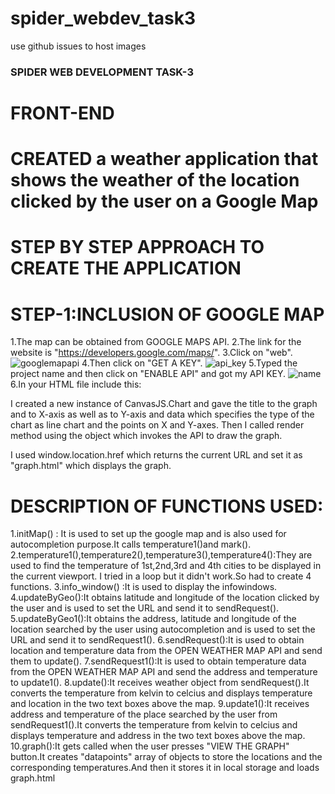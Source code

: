  # spider_webdev_task3

use github issues to host images

### SPIDER WEB DEVELOPMENT TASK-3
# FRONT-END
# CREATED a weather application that shows the weather of the location clicked by the user on a Google Map

# STEP BY STEP APPROACH TO CREATE THE APPLICATION

# STEP-1:INCLUSION OF GOOGLE MAP
1.The map can be obtained from GOOGLE MAPS API.
2.The link for the website is "https://developers.google.com/maps/".
3.Click on "web".
![googlemapapi](https://user-images.githubusercontent.com/28576445/27851665-6a9d5b42-6179-11e7-87e8-5d55b2add3ba.PNG)
4.Then click on "GET A KEY".
![api_key](https://user-images.githubusercontent.com/28576445/27851725-ba311f86-6179-11e7-8637-e5b3b773660d.PNG)
5.Typed the project name and then click on "ENABLE API" and got my API KEY.
![name](https://user-images.githubusercontent.com/28576445/27851810-145998ee-617a-11e7-9906-d72485998979.PNG)
6.In your HTML file include this:<script async defer src="https://maps.googleapis.com/maps/api/js?key=API KEY&callback=initMap"><script>
Instead of API KEY I gave my API KEY=6ae549aa7de464d892343ab1a948fa14.
7.Then I created a function "initMap" and wrote the following code
	options={zoom:4,center:{lat:20.5937,lng: 78.9629}};
	map=new google.maps.Map(document.getElementById("map"),options);

![initmap](https://user-images.githubusercontent.com/28576445/27851815-19bb2b86-617a-11e7-91f5-3289d719a38c.PNG)
  This creates a map object of google maps.
  The map is now available on the browser page at the location mentioned by div element having id as "map" and the map is having zoom     level of 4 and centered at India(The given lat and lng are latitude and longitude of India).
 


# STEP-2:INCLUSION OF INFOWINDOWS
  1.There are 4 infowindows which are visible when the index.html is run.
  2.I created an array of objects by the name of "cities" and stored the name of 4 cities and corresponding latitudes and longitudes.
  3.Then I created 4 different objects of google.maps.InfoWindow().If we create one object then we will see one infowindow which is of the last city because the content of the object will be overwritten.
  4.The different objects can be created by taking a variable s and assigning it the value "info"+i.toString() where i is the looping variable.It can be seen in the "info_window" function.
  ![info_window](https://user-images.githubusercontent.com/28576445/27851918-8de17e70-617a-11e7-9fb9-092a6d2ba253.PNG)


  5.Each infowidow object has content and position.
    I gave content as city name and temperature.The way I got the temperature is explained later in the README.
    Position implies the position of the info window which can be specified by the latitude and longitude.
    I did this in a loop and obtained city,lat,lng from cities array and temperature from temperauure array.
  6." &#8451" is for degree C symbol.

# STEP-3:INCLUSION OF SEARCH BOX WITH AUTOCOMPLETION
  1.I included google library "places" in the script<script async defer src="https://maps.googleapis.com/maps/api/js?key=API KEY&callback=initMap"><script>
  ![auto_complete](https://user-images.githubusercontent.com/28576445/27851929-96aa69f4-617a-11e7-996d-46116701a0ef.PNG)
  2.I stored the location typed by the user in the search box (having id as "search") in a variable "search".
  3.Then I created an object of google.maps.places.Autocomplete(search) by  the name autocomplete.
  4.Then I added an addListener event to the autocomplete object when autocomplete is completedand location is selected.


5.Then I create an object to get the place selected by using variable "place" using autocomplete.getPlace()
  and obtained the complete address and latitude and longitude of this place by using the properties of this object 

"place" using various syntaxes.
  
  
  # STEP-4:FINDING TEMPERATURE OF A GIVEN LOCATION
  1.Temperature can be obtained using OPEN WEATHER MAP API.
  2.I went to the link https://openweathermap.org/api and then clicked on API key and signed up and obtained the key.
  3.Then I used AJAX in the following ways.
  1.Web browsers have built in tool called "XMLHttpRequest".It establishes connection with the URL that we specify and helps us to send or receive data.I created a new instance of this tool by the name xmlhttp.
t    xmlhttp=new XMLHttpRequest();
    ![xmlhttp](https://user-images.githubusercontent.com/28576445/27851938-9f4ada44-617a-11e7-98a5-70c520002f45.PNG)
  2.I used a method of this tool"open" to get data from the url  url="http://api.openweathermap.org/data/2.5/weather?lat="+lat+"&lon="+lng+"&APPID="+api"
   where lat and lng are latitude and longitude of the place and api is my API KEY
    "6ae549aa7de464d892343ab1a948fa14".It will tell the object to go this URL and get the JSON object.I sent this request using "send" method
    When this request receives response I declared an anonymous function and when this request receives a package bag (xmlhttp.readyState==4) and when it is succesful (xmlhttp.readyState==200).
   I parsed the data to JSON object and obtained the location and temperature.
   
   # STEP-5:DISPLAYING THE TEMPERATURE
   1.I used 2 textboxes.
I   2."update()" receives the data for temperature and location and sends those values to the 2 boxes.
   
   # STEP-6:CREATING THE MARKERS
   ![mark](https://user-images.githubusercontent.com/28576445/27852786-2098e610-617e-11e7-88e5-ec55d9280769.PNG)
   1.I added an addListener event such that when the user clicks on the map, a marker is set there.Latitude and longitude are obtained from LatLng object.
   
   # STEP-7:CREATING THE TEMPERATURE GRAPH
   I used 2 concepts here:
   1.LOCAL STORAGE  2.CANVASJS
   
   1.LOCAL STORAGE:It is used to store data in the web browser.
   It can be used by localStorage object.
   ![graph](https://user-images.githubusercontent.com/28576445/27870420-6dbdc9e6-61c0-11e7-9cee-737ddbfeb87e.PNG)
   Data can be stored by localStorage.setItem("give id to the data to be sent",data).
   I created an array of objects which stores the location of the place and temperature of that place and named the array as "datapoints".It stores the locations in "label"which will be on the X-Axis and temperatures in "y" which will be on the Y-Axis of the graph.
   Since local storage stores strings,array is converted to string using JSON.strigify() to convert the JSON objects to strings.
   Data can be obtained back from local storage using  localStorage.getItem('id given to the data sent').
   The string data is converted back to JSON object using JSON.parse() method.
   I am removing the data from local storage using localStorage.removeItem('id of the data sent').
   
   2.CANVASJS:It is an HTML and JAVSCRIPT based CHARTING LIBRARY.We have to include the canvas js library in the script.
   <script src="https://canvasjs.com/assets/script/canvasjs.min.js"></script>
   
   I created a new instance of CanvasJS.Chart and gave the title to the graph and to X-axis as well as to Y-axis and data which specifies the type of the chart as line chart and the points on X and Y-axes.
   Then I called render method using the object which invokes the API to draw the graph.
   
   I used window.location.href which returns the current URL and set it as "graph.html" which displays the graph.
   
   # DESCRIPTION OF FUNCTIONS USED:
   1.initMap() : It is used to set up the google map and is also used for autocompletion purpose.It calls temperature1()and mark().
   2.temperature1(),temperature2(),temperature3(),temperature4():They are used to find the temperature of 1st,2nd,3rd and 4th cities to be displayed in the current viewport.
    I tried in a loop but it didn't work.So had to create 4 functions.
   3.info_window() :It is used to display the infowindows.
   4.updateByGeo():It obtains latitude and longitude of the location clicked by the user and is used to set the URL and send it to sendRequest().
   5.updateByGeo1():It obtains  the address, latitude and longitude of the location searched by the user using autocompletion and is used to set the URL and send it to sendRequest1().
   6.sendRequest():It is used to obtain location and temperature data from the OPEN WEATHER MAP API and send them to update().
   7.sendRequest1():It is used to obtain temperature data from the OPEN WEATHER MAP API and send the address and temperature to 
   update1().
   8.update():It receives weather object from sendRequest().It converts the temperature from kelvin to celcius and displays temperature and location in the two text boxes above the map.
   9.update1():It receives address and temperature of the place searched by the user from sendRequest1().It converts the temperature from kelvin to celcius and displays temperature and address in the two text boxes above the map.
   10.graph():It gets called when the user presses "VIEW THE GRAPH" button.It creates "datapoints" array of objects to store the locations and the corresponding temperatures.And then it stores it in local storage and loads graph.html
   
   
   
   
   
  
 
  
  
   
